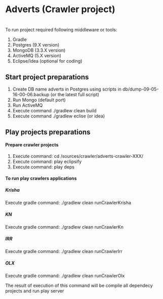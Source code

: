 # Adverts (Crawler project)
# 
To run project required following middleware or tools:

1. Gradle
2. Postgres (9.X version)
3. MongoDB (3.3.X version)
4. ActiveMQ (5.X version)
5. Eclipse/Idea (optional for coding)

## Start project preparations

1. Create DB name adverts in Postgres using scripts in db/dump-09-05-16-00-06.backup (or the latest full script)
2. Run Mongo (default port)
3. Run ActiveMQ
4. Execute command ./gradlew clean build
5. Execute command ./gradlew eclise (or idea)

## Play projects preparations

#### Prepare crawler projects
1. Execute command: cd /sources/crawler/adverts-crawler-XXX/
2. Execute command: play eclipsify
3. Execute command: play deps

#### To run play crawlers applications
##### Krisha
Execute gradle command: ./gradlew clean runCrawlerKrisha
##### KN
Execute gradle command: ./gradlew clean runCrawlerKn
##### IRR
Execute gradle command: ./gradlew clean runCrawlerIrr
##### OLX
Execute gradle command: ./gradlew clean runCrawlerOlx

The result of execution of this command will be compile all dependecy projects and run play server
